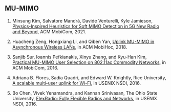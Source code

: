## MU-MIMO

1. Minsung Kim, Salvatore Mandrà, Davide Venturelli, Kyle Jamieson, [Physics-Inspired Heuristics for Soft MIMO Detection in 5G New Radio and Beyond](https://arxiv.org/abs/2103.10561), ACM MobiCom, 2021.

2. Huacheng Zeng, Hongxiang Li, and Qiben Yan, [Uplink MU-MIMO in Asynchronous Wireless LANs](https://dl.acm.org/doi/abs/10.1145/3209582.3209585), in ACM MobiHoc, 2018.

3. Sanjib Sur, Ioannis Pefkianakis, Xinyu Zhang, and Kyu-Han Kim, [Practical MU-MIMO User Selection on 802.11ac Commodity Networks](https://dl.acm.org/doi/abs/10.1145/2973750.2973758), in ACM MobiCom, 2016.

4. Adriana B. Flores, Sadia Quadri, and Edward W. Knightly, Rice University, [A scalable multi-user uplink for Wi-Fi](https://www.usenix.org/conference/nsdi16/technic,al-sessions/presentation/flores), in USENIX NSDI, 2016.

5. Bo Chen, Vivek Yenamandra, and Kannan Srinivasan, The Ohio State University, [FlexRadio: Fully Flexible Radios and Networks](https://www.usenix.org/conference/nsdi15/technical-sessions/presentation/chen), in USENIX NSDI, 2016.